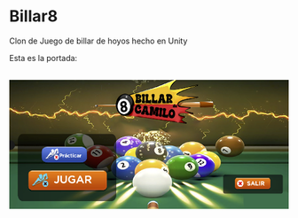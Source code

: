 # Billar8
Clon de Juego de billar de hoyos hecho en Unity
<p>Esta es la portada:<br /><br /></p>

<p><img src="https://github.com/camilo1962/Billar8/blob/main/portada.png" alt="" /></p>

